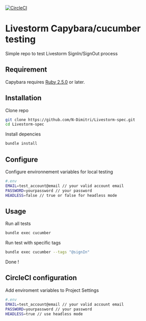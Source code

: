 [![CircleCI](https://circleci.com/gh/N-Dimitri/Livestorm-spec.svg?style=svg&circle-token=42cb2bf76040f64fbeb2cf4904240ce4b4d3f3a3)](https://circleci.com/gh/N-Dimitri/Livestorm-spec)

# Livestorm Capybara/cucumber testing

Simple repo to test Livestorm SignIn/SignOut process

## Requirement

Capybara requires [Ruby 2.5.0](https://www.ruby-lang.org/fr/) or later. 

## Installation

Clone repo

```bash
git clone https://github.com/N-Dimitri/Livestorm-spec.git
cd Livestorm-spec
```
Install depencies

```bash
bundle install
```

## Configure

Configure environnement variables for local testing

```bash
#.env
EMAIL=test_account@email // your valid account email
PASSWORD=yourpassword // your password
HEADLESS=false // true or false for headless mode
```


## Usage

Run all tests

```bash
bundle exec cucumber
```
Run test with specific tags

```bash
bundle exec cucumber --tags "@signIn"
```

Done !


## CircleCI configuration
Add enviroment variables to Project Settings

```bash
#.env
EMAIL=test_account@email // your valid account email
PASSWORD=yourpassword // your password
HEADLESS=true // use headless mode 
```